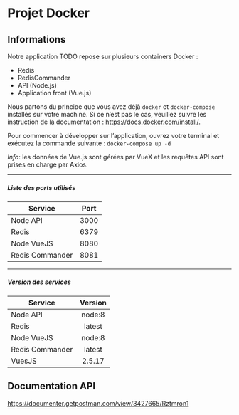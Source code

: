 # Projet Docker 

## Informations
Notre application TODO repose sur plusieurs containers Docker : 
* Redis
* RedisCommander
* API (Node.js)
* Application front (Vue.js)

Nous partons du principe que vous avez déjà `docker` et `docker-compose` installés sur votre machine. Si ce n’est pas le cas, veuillez suivre les instruction de la documentation : https://docs.docker.com/install/.

Pour commencer à développer sur l’application, ouvrez votre terminal et exécutez la commande suivante : 
`docker-compose up -d`

_Info_: les données de Vue.js sont gérées par VueX et les requêtes API sont prises en charge par Axios.

----
##### Liste des ports utilisés
| Service | Port |
| --- | :---: |
| Node API | 3000 |
| Redis | 6379 |
| Node VueJS | 8080 |
| Redis Commander | 8081 |

----
##### Version des services
| Service | Version |
| --- | :---: |
| Node API | node:8 |
| Redis | latest |
| Node VueJS | node:8 |
| Redis Commander | latest |
| VuesJS | 2.5.17 |


## Documentation API
https://documenter.getpostman.com/view/3427665/Rztmron1




